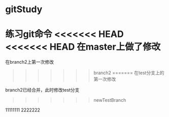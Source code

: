 # gitStudy
练习git命令
<<<<<<< HEAD
<<<<<<< HEAD
在master上做了修改
=======
在branch2上第一次修改
>>>>>>> branch2
=======
在test分支上的第一次修改

branch2已经合并，此时修改test分支
>>>>>>> newTestBranch


11111111
2222222
